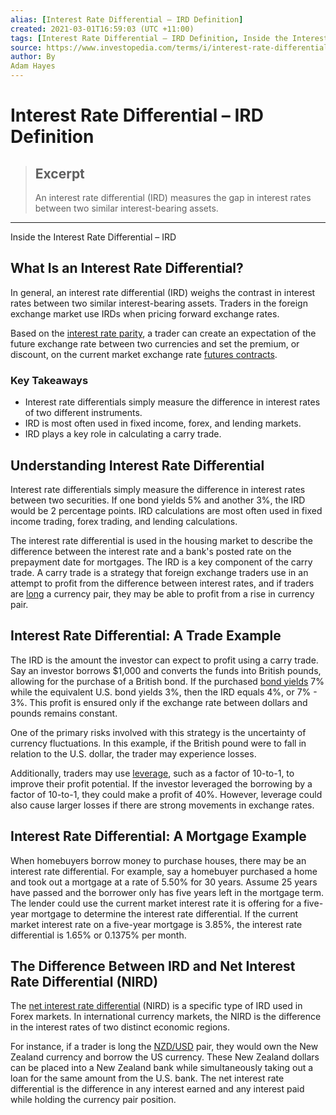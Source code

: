 ```yaml
---
alias: [Interest Rate Differential – IRD Definition]
created: 2021-03-01T16:59:03 (UTC +11:00)
tags: [Interest Rate Differential – IRD Definition, Inside the Interest Rate Differential – IRD]
source: https://www.investopedia.com/terms/i/interest-rate-differential.asp
author: By
Adam Hayes
---
```


# Interest Rate Differential – IRD Definition

> ## Excerpt
> An interest rate differential (IRD) measures the gap in interest rates between two similar interest-bearing assets.

---

Inside the Interest Rate Differential – IRD
## What Is an Interest Rate Differential?

In general, an interest rate differential (IRD) weighs the contrast in interest rates between two similar interest-bearing assets. Traders in the foreign exchange market use IRDs when pricing forward exchange rates.

Based on the [interest rate parity](https://www.investopedia.com/terms/i/interestrateparity.asp), a trader can create an expectation of the future exchange rate between two currencies and set the premium, or discount, on the current market exchange rate [futures contracts](https://www.investopedia.com/terms/f/futurescontract.asp).

### Key Takeaways

-   Interest rate differentials simply measure the difference in interest rates of two different instruments.
-   IRD is most often used in fixed income, forex, and lending markets.
-   IRD plays a key role in calculating a carry trade.

## Understanding Interest Rate Differential

Interest rate differentials simply measure the difference in interest rates between two securities. If one bond yields 5% and another 3%, the IRD would be 2 percentage points. IRD calculations are most often used in fixed income trading, forex trading, and lending calculations.

The interest rate differential is used in the housing market to describe the difference between the interest rate and a bank's posted rate on the prepayment date for mortgages. The IRD is a key component of the carry trade. A carry trade is a strategy that foreign exchange traders use in an attempt to profit from the difference between interest rates, and if traders are [long](https://www.investopedia.com/terms/l/long.asp) a currency pair, they may be able to profit from a rise in currency pair.

## Interest Rate Differential: A Trade Example

The IRD is the amount the investor can expect to profit using a carry trade. Say an investor borrows $1,000 and converts the funds into British pounds, allowing for the purchase of a British bond. If the purchased [bond yields](https://www.investopedia.com/terms/b/bond-yield.asp) 7% while the equivalent U.S. bond yields 3%, then the IRD equals 4%, or 7% - 3%. This profit is ensured only if the exchange rate between dollars and pounds remains constant.

One of the primary risks involved with this strategy is the uncertainty of currency fluctuations. In this example, if the British pound were to fall in relation to the U.S. dollar, the trader may experience losses.

Additionally, traders may use [leverage](https://www.investopedia.com/terms/l/leverage.asp), such as a factor of 10-to-1, to improve their profit potential. If the investor leveraged the borrowing by a factor of 10-to-1, they could make a profit of 40%. However, leverage could also cause larger losses if there are strong movements in exchange rates.

## Interest Rate Differential: A Mortgage Example

When homebuyers borrow money to purchase houses, there may be an interest rate differential. For example, say a homebuyer purchased a home and took out a mortgage at a rate of 5.50% for 30 years. Assume 25 years have passed and the borrower only has five years left in the mortgage term. The lender could use the current market interest rate it is offering for a five-year mortgage to determine the interest rate differential. If the current market interest rate on a five-year mortgage is 3.85%, the interest rate differential is 1.65% or 0.1375% per month.

## The Difference Between IRD and Net Interest Rate Differential (NIRD)

The [net interest rate differential](https://www.investopedia.com/terms/n/net-interest-rate-differential.asp) (NIRD) is a specific type of IRD used in Forex markets. In international currency markets, the NIRD is the difference in the interest rates of two distinct economic regions.

For instance, if a trader is long the [NZD/USD](https://www.investopedia.com/terms/forex/n/nzd-usd-new-zealand-dollar-us-dollar-currency-pair.asp) pair, they would own the New Zealand currency and borrow the US currency. These New Zealand dollars can be placed into a New Zealand bank while simultaneously taking out a loan for the same amount from the U.S. bank. The net interest rate differential is the difference in any interest earned and any interest paid while holding the currency pair position.
